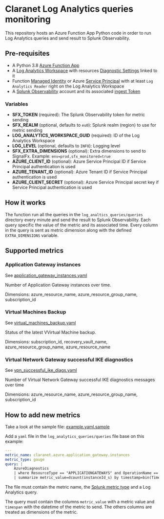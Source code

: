 # Claranet Log Analytics queries monitoring

This repository hosts an Azure Function App Python code in order to run Log Analytics queries and send result to 
Splunk Observability. 

## Pre-requisites

  * A Python 3.8 [Azure Function App](https://docs.microsoft.com/en-us/azure/azure-functions/functions-overview) 
  * A [Log Analytics Workspace](https://docs.microsoft.com/en-us/azure/azure-monitor/logs/log-analytics-overview)
    with resources [Diagnostic Settings](https://docs.microsoft.com/en-us/azure/azure-monitor/essentials/diagnostic-settings?tabs=CMD)
    linked to it
  * Function [Managed Identity](https://docs.microsoft.com/en-us/azure/active-directory/managed-identities-azure-resources/overview)
    or Azure [Service Principal](https://docs.microsoft.com/en-us/azure/active-directory/develop/app-objects-and-service-principals#service-principal-object)
    with at least `Log Analytics Reader` right on the Log Analytics Workspace
  * A [Splunk Observability](https://www.observability.splunk.com/en_us/infrastructure-monitoring.html) account and its 
    associated [ingest Token](https://dev.splunk.com/observability/docs/administration/authtokens/#Organization-access-tokens)

### Variables

  * **SFX_TOKEN** (required): The Splunk Observability token for metric sending
  * **SFX_REALM** (optional, defaults to `eu0`): Splunk realm (region) to use for metric sending  
  * **LOG_ANALYTICS_WORKSPACE_GUID** (required): ID of the Log Analytics Workspace
  * **LOG_LEVEL** (optional, defaults to `INFO`): Logging level
  * **SFX_EXTRA_DIMENSIONS** (optional): Extra dimensions to send to SignalFx. 
    Example: `env=prod,sfx_monitored=true`
  * **AZURE_CLIENT_ID** (optional): Azure Service Principal ID if Service Principal authentication is used
  * **AZURE_TENANT_ID** (optional): Azure Tenant ID if Service Principal authentication is used
  * **AZURE_CLIENT_SECRET** (optional): Azure Service Principal secret key if Service Principal authentication is used


## How it works

The function run all the queries in the `log_analtics_queries/queries` directory every minute and send the result to 
Splunk Observability.
Each query specific the value of the metric and its associated time. Every column in the query is sent as metric 
dimension along with the defined `EXTRA_DIMENSIONS` variable. 

## Supported metrics

### Application Gateway instances

See [application_gateway_instances.yaml](log_analytics_queries/queries/application_gateway_instances.yaml)

Number of Application Gateway instances over time.

Dimensions: azure_resource_name, azure_resource_group_name, subscription_id

### Virtual Machines Backup

See [virtual_machines_backup.yaml](log_analytics_queries/queries/virtual_machines_backup.yaml)

Status of the latest  VVirtual Machine backup.

Dimensions: subscription_id, recovery_vault_name, azure_resource_group_name, azure_resource_name

### Virtual Network Gateway successful IKE diagnostics

See [vpn_successful_ike_diags.yaml](log_analytics_queries/queries/vpn_successful_ike_diags.yaml)

Number of Virtual Network Gateway successful IKE diagnostics messages over time

Dimensions: azure_resource_name, azure_resource_group_name, subscription_id

## How to add new metrics

Take a look at the sample file: [example.yaml.sample](log_analytics_queries/queries/example.yaml.sample)

Add a `yaml` file in the `log_analytics_queries/queries` file base on this example:

```yaml
---
metric_name: claranet.azure.application_gateway.instances
metric_type: gauge
query: |
    AzureDiagnostics
    | where ResourceType == "APPLICATIONGATEWAYS" and OperationName == "ApplicationGatewayAccess"
    | summarize metric_value=dcount(instanceId_s) by timestamp=bin(TimeGenerated, 1m), azure_resource_name=Resource, azure_resource_group_name=ResourceGroup, subscription_id=SubscriptionId

```

The file must contain the metric name, the [Splunk metric type](https://docs.signalfx.com/en/latest/metrics-metadata/metric-types.html) and a Log Analytics query.

The query must contain the columns `metric_value` with a metric value and `timespan` with the datetime of the metric to send.
The others columns are treated as dimensions of the metric.
